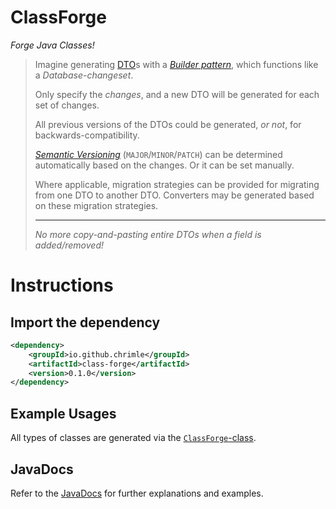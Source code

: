 # ClassForge

*Forge Java Classes!*

> Imagine generating [DTO](https://en.wikipedia.org/wiki/Data_transfer_object)s with a *[Builder pattern](https://en.wikipedia.org/wiki/Builder_pattern)*, which functions like a *Database-changeset*.
>
> Only specify the *changes*, and a new DTO will be generated for each set of changes.
> 
> All previous versions of the DTOs could be generated, *or not*, for backwards-compatibility.
> 
> *[Semantic Versioning](https://semver.org/)* (`MAJOR`/`MINOR`/`PATCH`) can be determined automatically based on the changes.
> Or it can be set manually.
> 
> Where applicable, migration strategies can be provided for migrating from one DTO to another DTO.
> Converters may be generated based on these migration strategies.
> 
> ---
> *No more copy-and-pasting entire DTOs when a field is added/removed!*

# Instructions

## Import the dependency

```xml
<dependency>
    <groupId>io.github.chrimle</groupId>
    <artifactId>class-forge</artifactId>
    <version>0.1.0</version>
</dependency>
```
## Example Usages

All types of classes are generated via the [`ClassForge`-class](src/main/java/io/github/chrimle/classforge/ClassForge.java).

## JavaDocs
Refer to the [JavaDocs](https://javadoc.io/doc/io.github.chrimle/class-forge/latest/index.html) for further explanations and examples.


